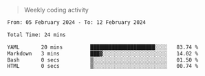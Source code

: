 > Weekly coding activity
<!--START_SECTION:waka-->

```txt
From: 05 February 2024 - To: 12 February 2024

Total Time: 24 mins

YAML       20 mins         █████████████████████░░░░   83.74 %
Markdown   3 mins          ███▓░░░░░░░░░░░░░░░░░░░░░   14.02 %
Bash       0 secs          ▒░░░░░░░░░░░░░░░░░░░░░░░░   01.50 %
HTML       0 secs          ▒░░░░░░░░░░░░░░░░░░░░░░░░   00.74 %
```

<!--END_SECTION:waka-->
